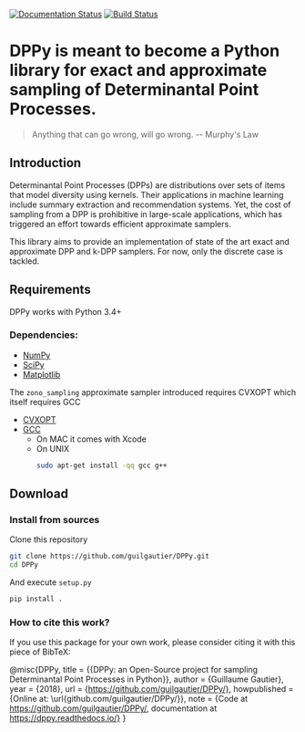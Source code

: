 [![Documentation Status](https://readthedocs.org/projects/dppy/badge/?version=latest)](https://dppy.readthedocs.io/en/latest/?badge=latest)
[![Build Status](https://travis-ci.com/guilgautier/DPPy.svg?token=jftmsjDJSt2JLJqsgR9n&branch=master)](https://travis-ci.com/guilgautier/DPPy)

# DPPy is meant to become a Python library for exact and approximate sampling of Determinantal Point Processes.

>Anything that can go wrong, will go wrong. -- Murphy's Law

## Introduction

Determinantal Point Processes (DPPs) are distributions over sets of items that model diversity using kernels. 
Their applications in machine learning include summary extraction and recommendation systems.
Yet, the cost of sampling from a DPP is prohibitive in large-scale applications, which has triggered an effort towards efficient approximate samplers.

This library aims to provide an implementation of state of the art exact and approximate DPP and k-DPP samplers.
For now, only the discrete case is tackled.

## Requirements

DPPy works with Python 3.4+

### Dependencies:
 - [NumPy](http://www.numpy.org)
 - [SciPy](http://www.scipy.org/)
 - [Matplotlib](http://matplotlib.org/)

The `zono_sampling` approximate sampler introduced requires CVXOPT which itself requires GCC
 - [CVXOPT](http://cvxopt.org)
 - [GCC](http://gcc.gnu.org)
    - On MAC it comes with Xcode
    - On UNIX
        ```bash
        sudo apt-get install -qq gcc g++
        ```

## Download
### Install from sources

Clone this repository

```bash
git clone https://github.com/guilgautier/DPPy.git
cd DPPy
```

And execute `setup.py`

```bash
pip install .
```


### How to cite this work?
If you use this package for your own work, please consider citing it with this piece of BibTeX:

@misc{DPPy,
    title =   {{DPPy: an Open-Source project for sampling Determinantal Point Processes in Python}},
    author =  {Guillaume Gautier},
    year =    {2018},
    url =     {https://github.com/guilgautier/DPPy/},
    howpublished = {Online at: \url{github.com/guilgautier/DPPy/}},
    note =    {Code at https://github.com/guilgautier/DPPy/, documentation at https://dppy.readthedocs.io/}
}
